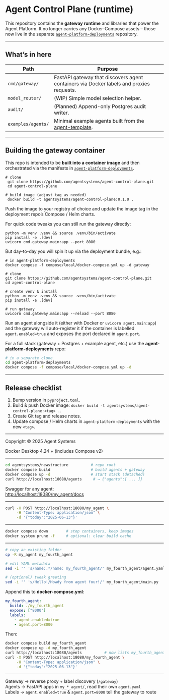 # Agent Control Plane (runtime)

This repository contains the **gateway runtime** and libraries that power the Agent Platform. It no longer carries any Docker-Compose assets – those now live in the separate [`agent-platform-deployments`](https://github.com/agentsystems/agent-platform-deployments) repository.

---

## What’s in here

| Path | Purpose |
| ---- | ------- |
| `cmd/gateway/` | FastAPI gateway that discovers agent containers via Docker labels and proxies requests. |
| `model_router/` | (WIP) Simple model selection helper. |
| `audit/` | (Planned) Append-only Postgres audit writer. |
| `examples/agents/` | Minimal example agents built from the [agent-template](https://github.com/agentsystems/agent-template). |

---

## Building the gateway container

This repo is intended to be **built into a container image** and then orchestrated via the manifests in [`agent-platform-deployments`](https://github.com/agentsystems/agent-platform-deployments).

```
# clone
 git clone https://github.com/agentsystems/agent-control-plane.git
 cd agent-control-plane

# build image (adjust tag as needed)
 docker build -t agentsystems/agent-control-plane:0.1.0 .
```

Push the image to your registry of choice and update the image tag in the deployment repo’s Compose / Helm charts.

For quick code tweaks you can still run the gateway directly:

```
python -m venv .venv && source .venv/bin/activate
pip install -e .[dev]
uvicorn cmd.gateway.main:app --port 8080
```

But day-to-day you will spin it up via the deployment bundle, e.g.:

```
# in agent-platform-deployments
docker compose -f compose/local/docker-compose.yml up -d gateway
```

```
# clone
git clone https://github.com/agentsystems/agent-control-plane.git
cd agent-control-plane

# create venv & install
python -m venv .venv && source .venv/bin/activate
pip install -e .[dev]

# run gateway
uvicorn cmd.gateway.main:app --reload --port 8080
```

Run an agent alongside it (either with Docker or `uvicorn agent.main:app`) and the gateway will auto-register it if the container is labelled `agent.enabled=true` and exposes the port declared in `agent.port`.

For a full stack (gateway + Postgres + example agent, etc.) use the **agent-platform-deployments** repo:

```bash
# in a separate clone
cd agent-platform-deployments
docker compose -f compose/local/docker-compose.yml up -d
```

---

## Release checklist
1. Bump version in `pyproject.toml`.
2. Build & push Docker image: `docker build -t agentsystems/agent-control-plane:<tag> .`.
3. Create Git tag and release notes.
4. Update compose / Helm charts in `agent-platform-deployments` with the new `<tag>`.

---
Copyright © 2025 Agent Systems



Docker Desktop 4.24 + (includes Compose v2)

---



```bash
cd agentsystems/newstructure          # repo root
docker compose build                  # build agents + gateway
docker compose up -d                  # start stack (detached)
curl http://localhost:18080/agents     # → {"agents":[ ... ]}
```

Swagger for any agent:  
<http://localhost:18080/my_agent/docs>

---



```bash
curl -X POST http://localhost:18080/my_agent \
     -H "Content-Type: application/json" \
     -d '{"today":"2025-06-13"}'
```

---



```bash
docker compose down        # stop containers, keep images
docker system prune -f     # optional: clear build cache
```

---



```bash
# copy an existing folder
cp -R my_agent my_fourth_agent

# edit YAML metadata
sed -i '' 's/name:.*/name: my_fourth_agent/' my_fourth_agent/agent.yaml

# (optional) tweak greeting
sed -i '' 's/Hello!/Howdy from agent four!/' my_fourth_agent/main.py
```

Append this to **docker-compose.yml**:

```yaml
my_fourth_agent:
  build: ./my_fourth_agent
  expose: ["8000"]
  labels:
    - agent.enabled=true
    - agent.port=8000
```

Then:

```bash
docker compose build my_fourth_agent
docker compose up -d my_fourth_agent
curl http://localhost:18080/agents          # now lists my_fourth_agent
curl -X POST http://localhost:18080/my_fourth_agent \
     -H "Content-Type: application/json" \
     -d '{"today":"2025-06-13"}'
```

---



Gateway  → reverse proxy + label discovery (`/gateway`)  
Agents   → FastAPI apps in `my_*_agent/`, read their own `agent.yaml`  
Labels   → `agent.enabled=true` & `agent.port=8000` tell the gateway to route
